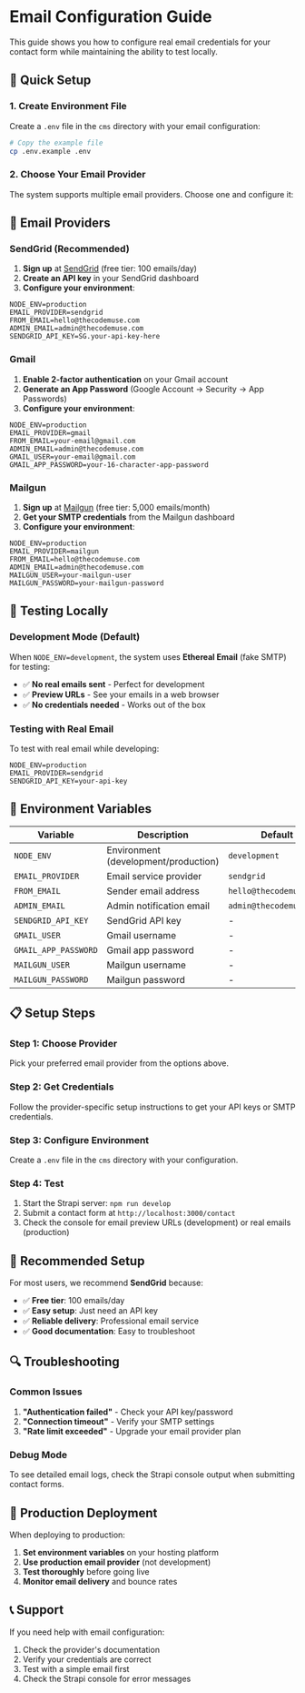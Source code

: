 # Email Configuration Guide

This guide shows you how to configure real email credentials for your contact form while maintaining the ability to test locally.

## 🚀 Quick Setup

### 1. Create Environment File

Create a `.env` file in the `cms` directory with your email configuration:

```bash
# Copy the example file
cp .env.example .env
```

### 2. Choose Your Email Provider

The system supports multiple email providers. Choose one and configure it:

## 📧 Email Providers

### **SendGrid (Recommended)**

1. **Sign up** at [SendGrid](https://sendgrid.com/) (free tier: 100 emails/day)
2. **Create an API key** in your SendGrid dashboard
3. **Configure your environment**:

```env
NODE_ENV=production
EMAIL_PROVIDER=sendgrid
FROM_EMAIL=hello@thecodemuse.com
ADMIN_EMAIL=admin@thecodemuse.com
SENDGRID_API_KEY=SG.your-api-key-here
```

### **Gmail**

1. **Enable 2-factor authentication** on your Gmail account
2. **Generate an App Password** (Google Account → Security → App Passwords)
3. **Configure your environment**:

```env
NODE_ENV=production
EMAIL_PROVIDER=gmail
FROM_EMAIL=your-email@gmail.com
ADMIN_EMAIL=admin@thecodemuse.com
GMAIL_USER=your-email@gmail.com
GMAIL_APP_PASSWORD=your-16-character-app-password
```

### **Mailgun**

1. **Sign up** at [Mailgun](https://mailgun.com/) (free tier: 5,000 emails/month)
2. **Get your SMTP credentials** from the Mailgun dashboard
3. **Configure your environment**:

```env
NODE_ENV=production
EMAIL_PROVIDER=mailgun
FROM_EMAIL=hello@thecodemuse.com
ADMIN_EMAIL=admin@thecodemuse.com
MAILGUN_USER=your-mailgun-user
MAILGUN_PASSWORD=your-mailgun-password
```

## 🧪 Testing Locally

### Development Mode (Default)

When `NODE_ENV=development`, the system uses **Ethereal Email** (fake SMTP) for testing:

- ✅ **No real emails sent** - Perfect for development
- ✅ **Preview URLs** - See your emails in a web browser
- ✅ **No credentials needed** - Works out of the box

### Testing with Real Email

To test with real email while developing:

```env
NODE_ENV=production
EMAIL_PROVIDER=sendgrid
SENDGRID_API_KEY=your-api-key
```

## 🔧 Environment Variables

| Variable | Description | Default |
|----------|-------------|---------|
| `NODE_ENV` | Environment (development/production) | `development` |
| `EMAIL_PROVIDER` | Email service provider | `sendgrid` |
| `FROM_EMAIL` | Sender email address | `hello@thecodemuse.com` |
| `ADMIN_EMAIL` | Admin notification email | `admin@thecodemuse.com` |
| `SENDGRID_API_KEY` | SendGrid API key | - |
| `GMAIL_USER` | Gmail username | - |
| `GMAIL_APP_PASSWORD` | Gmail app password | - |
| `MAILGUN_USER` | Mailgun username | - |
| `MAILGUN_PASSWORD` | Mailgun password | - |

## 📋 Setup Steps

### Step 1: Choose Provider
Pick your preferred email provider from the options above.

### Step 2: Get Credentials
Follow the provider-specific setup instructions to get your API keys or SMTP credentials.

### Step 3: Configure Environment
Create a `.env` file in the `cms` directory with your configuration.

### Step 4: Test
1. Start the Strapi server: `npm run develop`
2. Submit a contact form at `http://localhost:3000/contact`
3. Check the console for email preview URLs (development) or real emails (production)

## 🎯 Recommended Setup

For most users, we recommend **SendGrid** because:
- ✅ **Free tier**: 100 emails/day
- ✅ **Easy setup**: Just need an API key
- ✅ **Reliable delivery**: Professional email service
- ✅ **Good documentation**: Easy to troubleshoot

## 🔍 Troubleshooting

### Common Issues

1. **"Authentication failed"** - Check your API key/password
2. **"Connection timeout"** - Verify your SMTP settings
3. **"Rate limit exceeded"** - Upgrade your email provider plan

### Debug Mode

To see detailed email logs, check the Strapi console output when submitting contact forms.

## 🚀 Production Deployment

When deploying to production:

1. **Set environment variables** on your hosting platform
2. **Use production email provider** (not development)
3. **Test thoroughly** before going live
4. **Monitor email delivery** and bounce rates

## 📞 Support

If you need help with email configuration:
1. Check the provider's documentation
2. Verify your credentials are correct
3. Test with a simple email first
4. Check the Strapi console for error messages 
